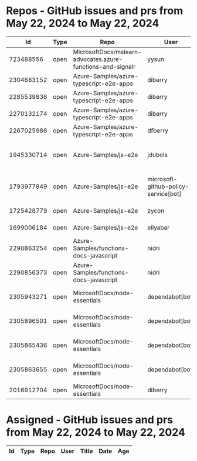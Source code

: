 # Repos - GitHub issues and prs from May 22, 2024 to May 22, 2024
|Id|Type|Repo|User|Title|Date|Age|
|--|--|--|--|--|--|--|
|723488556|open|MicrosoftDocs/mslearn-advocates.azure-functions-and-signalr|yysun| [connection.send vs axios](https://api.github.com/repos/MicrosoftDocs/mslearn-advocates.azure-functions-and-signalr/issues/16)|2020-10-16T19:42:14Z|1314|
|2304683152|open|Azure-Samples/azure-typescript-e2e-apps|diberry| [README updates](https://api.github.com/repos/Azure-Samples/azure-typescript-e2e-apps/issues/66)|2024-05-19T16:20:09Z|3|
|2285539836|open|Azure-Samples/azure-typescript-e2e-apps|diberry| [Azure SQL quickstarts](https://api.github.com/repos/Azure-Samples/azure-typescript-e2e-apps/issues/64)|2024-05-08T12:58:54Z|14|
|2270132174|open|Azure-Samples/azure-typescript-e2e-apps|diberry| [Assistant function call](https://api.github.com/repos/Azure-Samples/azure-typescript-e2e-apps/issues/63)|2024-04-29T22:58:49Z|23|
|2267025986|open|Azure-Samples/azure-typescript-e2e-apps|dfberry| [Convert eslintignore to eslint "ignores" property](https://api.github.com/repos/Azure-Samples/azure-typescript-e2e-apps/issues/62)|2024-04-27T13:52:38Z|25|
|1945330714|open|Azure-Samples/js-e2e|jdubois| [This repo doesn't meet the "durable ownership minimums" for Microsoft compliance](https://api.github.com/repos/Azure-Samples/js-e2e/issues/55)|2023-10-16T14:19:48Z|219|
|1793977849|open|Azure-Samples/js-e2e|microsoft-github-policy-service[bot]| [FabricBot: Onboarding to GitOps.ResourceManagement because of FabricBot decommissioning](https://api.github.com/repos/Azure-Samples/js-e2e/issues/54)|2023-07-07T18:01:49Z|320|
|1725428779|open|Azure-Samples/js-e2e|zycon| [Method changed to beginStart](https://api.github.com/repos/Azure-Samples/js-e2e/issues/53)|2023-05-25T09:20:31Z|363|
|1699006184|open|Azure-Samples/js-e2e|eliyabar| [Update create-vm.js](https://api.github.com/repos/Azure-Samples/js-e2e/issues/52)|2023-05-07T10:47:32Z|381|
|2290863254|open|Azure-Samples/functions-docs-javascript|nidri| [Update README.md to update references to http triggers](https://api.github.com/repos/Azure-Samples/functions-docs-javascript/issues/9)|2024-05-11T11:56:21Z|11|
|2290856373|open|Azure-Samples/functions-docs-javascript|nidri| [Update httpTriggerRoute.js to use 'context' instead of 'console' for …](https://api.github.com/repos/Azure-Samples/functions-docs-javascript/issues/8)|2024-05-11T11:47:20Z|11|
|2305943271|open|MicrosoftDocs/node-essentials|dependabot[bot]| [chore(deps-dev): bump eslint from 8.57.0 to 9.3.0 in /nodejs-intro](https://api.github.com/repos/MicrosoftDocs/node-essentials/issues/108)|2024-05-20T12:56:15Z|2|
|2305896501|open|MicrosoftDocs/node-essentials|dependabot[bot]| [chore(deps-dev): bump eslint from 8.57.0 to 9.3.0 in /nodejs-files](https://api.github.com/repos/MicrosoftDocs/node-essentials/issues/107)|2024-05-20T12:31:10Z|2|
|2305865436|open|MicrosoftDocs/node-essentials|dependabot[bot]| [chore(deps-dev): bump eslint from 8.57.0 to 9.3.0 in /nodejs-http](https://api.github.com/repos/MicrosoftDocs/node-essentials/issues/106)|2024-05-20T12:14:27Z|2|
|2305863655|open|MicrosoftDocs/node-essentials|dependabot[bot]| [chore(deps-dev): bump eslint from 8.57.0 to 9.3.0 in /nodejs-debug](https://api.github.com/repos/MicrosoftDocs/node-essentials/issues/105)|2024-05-20T12:13:27Z|2|
|2016912704|open|MicrosoftDocs/node-essentials|diberry| [Best practice for updates](https://api.github.com/repos/MicrosoftDocs/node-essentials/issues/47)|2023-11-29T15:58:58Z|175|
# Assigned - GitHub issues and prs from May 22, 2024 to May 22, 2024
|Id|Type|Repo|User|Title|Date|Age|
|--|--|--|--|--|--|--|
